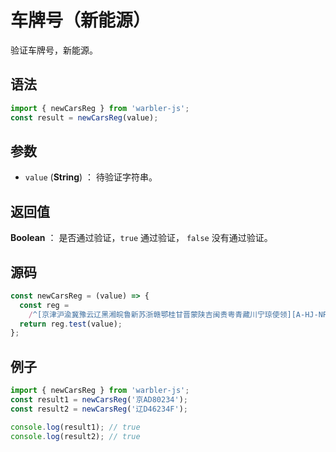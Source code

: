 # 车牌号（新能源）

验证车牌号，新能源。

## 语法

```js
import { newCarsReg } from 'warbler-js';
const result = newCarsReg(value);
```

## 参数

- `value` (**String**) ： 待验证字符串。

## 返回值

**Boolean** ： 是否通过验证，`true` 通过验证， `false` 没有通过验证。

## 源码

```js
const newCarsReg = (value) => {
  const reg =
    /^[京津沪渝冀豫云辽黑湘皖鲁新苏浙赣鄂桂甘晋蒙陕吉闽贵粤青藏川宁琼使领][A-HJ-NP-Z](?:((\d{5}[A-HJK])|([A-HJK][A-HJ-NP-Z0-9][0-9]{4}))|[A-HJ-NP-Z0-9]{4}[A-HJ-NP-Z0-9挂学警港澳])$/;
  return reg.test(value);
};
```

## 例子

```js
import { newCarsReg } from 'warbler-js';
const result1 = newCarsReg('京AD80234');
const result2 = newCarsReg('辽D46234F');

console.log(result1); // true
console.log(result2); // true
```

